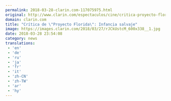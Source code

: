 ```yaml
---
permalink: 2018-03-28-clarin.com-117075975.html
original: http://www.clarin.com/espectaculos/cine/critica-proyecto-florida-infancia-salvaje_0_BkKrytF5f.html
domain: clarin.com
title: "Crítica de \"Proyecto Florida\": Infancia salvaje"
image: https://images.clarin.com/2018/03/27/rJCkUstcM_600x338__1.jpg
date: 2018-03-28 23:54:08
category: news
translations: 
 - 'en'
 - 'de'
 - 'ru'
 - 'ja'
 - 'fr'
 - 'it'
 - 'zh-CN'
 - 'zh-TW'
 - 'ar'
 - 'hy'
---
```


